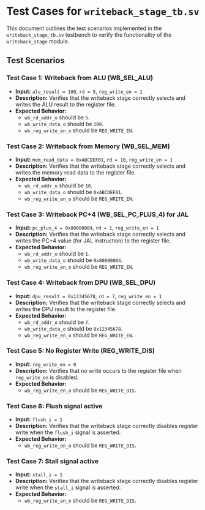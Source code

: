 # Test Cases for `writeback_stage_tb.sv`

This document outlines the test scenarios implemented in the `writeback_stage_tb.sv` testbench to verify the functionality of the `writeback_stage` module.

## Test Scenarios

### Test Case 1: Writeback from ALU (WB_SEL_ALU)
- **Input:** `alu_result = 100`, `rd = 5`, `reg_write_en = 1`
- **Description:** Verifies that the writeback stage correctly selects and writes the ALU result to the register file.
- **Expected Behavior:**
    - `wb_rd_addr_o` should be `5`.
    - `wb_write_data_o` should be `100`.
    - `wb_reg_write_en_o` should be `REG_WRITE_EN`.

### Test Case 2: Writeback from Memory (WB_SEL_MEM)
- **Input:** `mem_read_data = 0xABCDEF01`, `rd = 10`, `reg_write_en = 1`
- **Description:** Verifies that the writeback stage correctly selects and writes the memory read data to the register file.
- **Expected Behavior:**
    - `wb_rd_addr_o` should be `10`.
    - `wb_write_data_o` should be `0xABCDEF01`.
    - `wb_reg_write_en_o` should be `REG_WRITE_EN`.

### Test Case 3: Writeback PC+4 (WB_SEL_PC_PLUS_4) for JAL
- **Input:** `pc_plus_4 = 0x80000004`, `rd = 1`, `reg_write_en = 1`
- **Description:** Verifies that the writeback stage correctly selects and writes the PC+4 value (for JAL instruction) to the register file.
- **Expected Behavior:**
    - `wb_rd_addr_o` should be `1`.
    - `wb_write_data_o` should be `0x80000004`.
    - `wb_reg_write_en_o` should be `REG_WRITE_EN`.

### Test Case 4: Writeback from DPU (WB_SEL_DPU)
- **Input:** `dpu_result = 0x12345678`, `rd = 7`, `reg_write_en = 1`
- **Description:** Verifies that the writeback stage correctly selects and writes the DPU result to the register file.
- **Expected Behavior:**
    - `wb_rd_addr_o` should be `7`.
    - `wb_write_data_o` should be `0x12345678`.
    - `wb_reg_write_en_o` should be `REG_WRITE_EN`.

### Test Case 5: No Register Write (REG_WRITE_DIS)
- **Input:** `reg_write_en = 0`
- **Description:** Verifies that no write occurs to the register file when `reg_write_en` is disabled.
- **Expected Behavior:**
    - `wb_reg_write_en_o` should be `REG_WRITE_DIS`.

### Test Case 6: Flush signal active
- **Input:** `flush_i = 1`
- **Description:** Verifies that the writeback stage correctly disables register write when the `flush_i` signal is asserted.
- **Expected Behavior:**
    - `wb_reg_write_en_o` should be `REG_WRITE_DIS`.

### Test Case 7: Stall signal active
- **Input:** `stall_i = 1`
- **Description:** Verifies that the writeback stage correctly disables register write when the `stall_i` signal is asserted.
- **Expected Behavior:**
    - `wb_reg_write_en_o` should be `REG_WRITE_DIS`.

